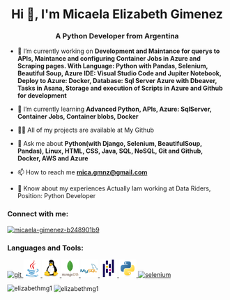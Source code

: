 <h1 align="center">Hi 👋, I'm Micaela Elizabeth Gimenez</h1>
<h3 align="center">A Python Developer from Argentina</h3>

- 🔭 I’m currently working on **Development and Maintance for querys to APIs, Maintance and configuring Container Jobs in Azure and Scraping pages. With Language: Python with Pandas, Selenium, Beautiful Soup, Azure IDE: Visual Studio Code and Jupiter Notebook, Deploy to Azure: Docker, Database: Sql Server Azure with Dbeaver, Tasks in Asana, Storage and execution of Scripts in Azure and Github for development**

- 🌱 I’m currently learning **Advanced Python, APIs, Azure: SqlServer, Container Jobs, Container blobs, Docker**

- 👨‍💻 All of my projects are available at My Github

- 💬 Ask me about **Python(with Django, Selenium, BeautifulSoup, Pandas), Linux, HTML, CSS, Java, SQL, NoSQL, Git and Github, Docker, AWS and Azure**

- 📫 How to reach me **mica.gmnz@gmail.com**

- 📄 Know about my experiences Actually Iam working at Data Riders, Position: Python Developer

<h3 align="left">Connect with me:</h3>
<p align="left">
<a href="https://linkedin.com/in/micaela-gimenez-b248901b9" target="blank"><img align="center" src="https://raw.githubusercontent.com/rahuldkjain/github-profile-readme-generator/master/src/images/icons/Social/linked-in-alt.svg" alt="micaela-gimenez-b248901b9" height="30" width="40" /></a>
</p>

<h3 align="left">Languages and Tools:</h3>
<p align="left"> <a href="https://git-scm.com/" target="_blank" rel="noreferrer"> <img src="https://www.vectorlogo.zone/logos/git-scm/git-scm-icon.svg" alt="git" width="40" height="40"/> </a> <a href="https://www.java.com" target="_blank" rel="noreferrer"> <img src="https://raw.githubusercontent.com/devicons/devicon/master/icons/java/java-original.svg" alt="java" width="40" height="40"/> </a> <a href="https://www.linux.org/" target="_blank" rel="noreferrer"> <img src="https://raw.githubusercontent.com/devicons/devicon/master/icons/linux/linux-original.svg" alt="linux" width="40" height="40"/> </a> <a href="https://www.mongodb.com/" target="_blank" rel="noreferrer"> <img src="https://raw.githubusercontent.com/devicons/devicon/master/icons/mongodb/mongodb-original-wordmark.svg" alt="mongodb" width="40" height="40"/> </a> <a href="https://www.mysql.com/" target="_blank" rel="noreferrer"> <img src="https://raw.githubusercontent.com/devicons/devicon/master/icons/mysql/mysql-original-wordmark.svg" alt="mysql" width="40" height="40"/> </a> <a href="https://pandas.pydata.org/" target="_blank" rel="noreferrer"> <img src="https://raw.githubusercontent.com/devicons/devicon/2ae2a900d2f041da66e950e4d48052658d850630/icons/pandas/pandas-original.svg" alt="pandas" width="40" height="40"/> </a> <a href="https://www.python.org" target="_blank" rel="noreferrer"> <img src="https://raw.githubusercontent.com/devicons/devicon/master/icons/python/python-original.svg" alt="python" width="40" height="40"/> </a> <a href="https://www.selenium.dev" target="_blank" rel="noreferrer"> <img src="https://raw.githubusercontent.com/detain/svg-logos/780f25886640cef088af994181646db2f6b1a3f8/svg/selenium-logo.svg" alt="selenium" width="40" height="40"/> </a> </p>

<p><img align="left" src="https://github-readme-stats.vercel.app/api/top-langs?username=elizabethmg1&show_icons=true&locale=en&layout=compact" alt="elizabethmg1" /></p>

<p>&nbsp;<img align="center" src="https://github-readme-stats.vercel.app/api?username=elizabethmg1&show_icons=true&locale=en" alt="elizabethmg1" /></p>
